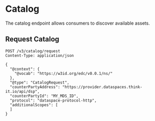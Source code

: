 # Catalog

The catalog endpoint allows consumers to discover available assets.

## Request Catalog

```http
POST /v3/catalog/request
Content-Type: application/json

{
  "@context": {
    "@vocab": "https://w3id.org/edc/v0.0.1/ns/"
  },
  "@type": "CatalogRequest",
  "counterPartyAddress": "https://provider.dataspaces.think-it.io/api/dsp",
  "counterPartyId": "MY_MDS_ID",
  "protocol": "dataspace-protocol-http",
  "additionalScopes": [
  ]
}
